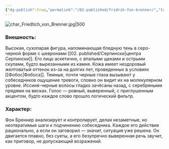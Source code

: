 ```yaml
---
{"dg-publish":true,"permalink":"/02-published/fridrih-fon-brenner/","tags":["личность"]}
---
```


![char_Friedtich_von_Brenner.jpg|500](/img/user/09.%20files/char_Friedtich_von_Brenner.jpg)
### Внешность: 
Высокая, сухопарая фигура, напоминающая бледную тень в серо-черной форме с шевронами [[02. published/Серпински\|центра Серпински]]. Его лицо аскетично, с впалыми щеками и острыми скулами, будто вырезанными из камня. Кожа имеет нездоровый желтоватый оттенок из-за на долгих лет, проведенных в условиях [[Фобос\|Фобоса]]. Темные, почти черные глаза вызывают у собеседников ощущение тревоги, словно он видит их на молекулярном уровне. Иссиня-черные волосы гладко зачёсаны назад, с серебряными прядями на висках. Голос — ровный, выверенный, с приглушенным акцентом, будто каждое слово прошло логический фильтр.

### Характер: 
Фон Бреннер анализирует и контролирует, делая незаметные, но неотвратимые шаги к подчинению собеседника. Каждое его действие рационально, а если он заговорил — значит, ситуация уже решена. Он двигается плавно, без суеты, а его безупречно выверенная речь звучит, как приговор, не допускающий возражений.